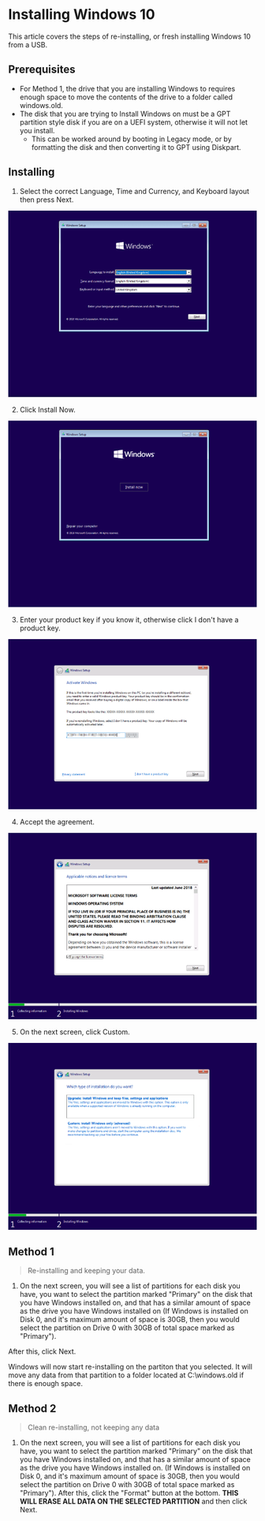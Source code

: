 # Installing Windows 10


This article covers the steps of re-installing, or fresh installing Windows 10 from a USB.

## Prerequisites
* For Method 1, the drive that you are installing Windows to requires enough space to move the contents of the drive to a folder called windows.old.
* The disk that you are trying to Install Windows on must be a GPT partition style disk if you are on a UEFI system, otherwise it will not let you install. 
  * This can be worked around by booting in Legacy mode, or by formatting the disk and then converting it to GPT using Diskpart.


## Installing

1. Select the correct Language, Time and Currency, and Keyboard layout then press Next.

![](Images\Install-1.png)

2. Click Install Now.

![](Images\Install-2.png)

3. Enter your product key if you know it, otherwise click I don't have a product key.

![](Images\Install-3.png)

4. Accept the agreement.

![](Images\Install-4.png)

5. On the next screen, click Custom.

![](Images\Install-5.png)

## Method 1

> Re-installing and keeping your data.

1. On the next screen, you will see a list of partitions for each disk you have, you want to select the partition marked "Primary" on the disk that you have Windows installed on, and that has a similar amount of space as the drive you have Windows installed on (If Windows is installed on Disk 0, and it's maximum amount of space is 30GB, then you would select the partition on Drive 0 with 30GB of total space marked as "Primary").

After this, click Next.

Windows will now start re-installing on the partiton that you selected. It will move any data from that partition to a folder located at C:\windows.old if there is enough space.

## Method 2



> Clean re-installing, not keeping any data

1. On the next screen, you will see a list of partitions for each disk you have, you want to select the partition marked "Primary" on the disk that you have Windows installed on, and that has a similar amount of space as the drive you have Windows installed on. (If Windows is installed on Disk 0, and it's maximum amount of space is 30GB, then you would select the partition on Drive 0 with 30GB of total space marked as "Primary"). After this, click the "Format" button at the bottom. **THIS WILL ERASE ALL DATA ON THE SELECTED PARTITION** and then click Next.


